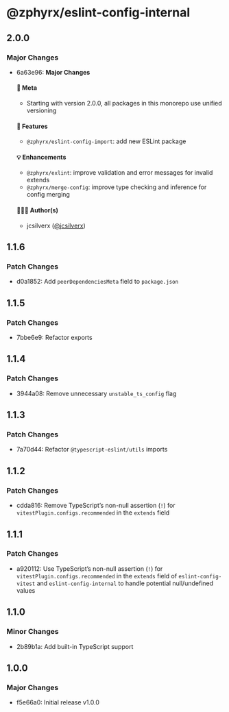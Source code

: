 # @zphyrx/eslint-config-internal

## 2.0.0

### Major Changes

- 6a63e96: **Major Changes**

  #### 🧭 Meta
  - Starting with version 2.0.0, all packages in this monorepo use unified versioning

  #### 🚀 Features
  - `@zphyrx/eslint-config-import`: add new ESLint package

  #### 💡 Enhancements
  - `@zphyrx/exlint`: improve validation and error messages for invalid extends
  - `@zphyrx/merge-config`: improve type checking and inference for config merging

  #### 👨🏻‍💻 Author(s)
  - jcsilverx ([@jcsilverx](https://x.com/jcsilverx))

## 1.1.6

### Patch Changes

- d0a1852: Add `peerDependenciesMeta` field to `package.json`

## 1.1.5

### Patch Changes

- 7bbe6e9: Refactor exports

## 1.1.4

### Patch Changes

- 3944a08: Remove unnecessary `unstable_ts_config` flag

## 1.1.3

### Patch Changes

- 7a70d44: Refactor `@typescript-eslint/utils` imports

## 1.1.2

### Patch Changes

- cdda816: Remove TypeScript’s non-null assertion (`!`) for `vitestPlugin.configs.recommended` in the `extends` field

## 1.1.1

### Patch Changes

- a920112: Use TypeScript’s non-null assertion (`!`) for `vitestPlugin.configs.recommended` in the `extends` field of `eslint-config-vitest` and `eslint-config-internal` to handle potential null/undefined values

## 1.1.0

### Minor Changes

- 2b89b1a: Add built-in TypeScript support

## 1.0.0

### Major Changes

- f5e66a0: Initial release v1.0.0
